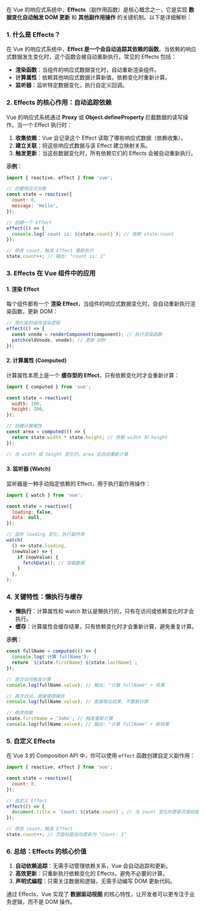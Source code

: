 在 Vue 的响应式系统中，**Effects**（副作用函数）是核心概念之一，它是实现 **数据变化自动触发 DOM 更新** 和 **其他副作用操作** 的关键机制。以下是详细解析：

### **1. 什么是 Effects？**

在 Vue 的响应式系统中，**Effect 是一个会自动追踪其依赖的函数**。当依赖的响应式数据发生变化时，这个函数会被自动重新执行。常见的 Effects 包括：

- **渲染函数**：当组件的响应式数据变化时，自动重新渲染组件。
- **计算属性**：依赖其他响应式数据计算新值，依赖变化时重新计算。
- **监听器**：监听特定数据变化，执行自定义回调。

### **2. Effects 的核心作用：自动追踪依赖**

Vue 的响应式系统通过 **Proxy** 或 **Object.defineProperty** 拦截数据的读写操作。当一个 Effect 执行时：

1. **收集依赖**：Vue 会记录这个 Effect 读取了哪些响应式数据（依赖收集）。
2. **建立关联**：将这些响应式数据与该 Effect 建立映射关系。
3. **触发更新**：当这些数据变化时，所有依赖它们的 Effects 会被自动重新执行。

**示例**：

```javascript
import { reactive, effect } from 'vue';

// 创建响应式对象
const state = reactive({
  count: 0,
  message: 'Hello',
});

// 创建一个 Effect
effect(() => {
  console.log(`count is: ${state.count}`); // 依赖 state.count
});

// 修改 count，触发 Effect 重新执行
state.count++; // 输出: "count is: 1"
```

### **3. Effects 在 Vue 组件中的应用**

#### **1. 渲染 Effect**

每个组件都有一个 **渲染 Effect**，当组件的响应式数据变化时，会自动重新执行渲染函数，更新 DOM：

```javascript
// 简化版的组件渲染逻辑
effect(() => {
  const vnode = renderComponent(component); // 执行渲染函数
  patch(oldVnode, vnode); // 更新 DOM
});
```

#### **2. 计算属性 (Computed)**

计算属性本质上是一个 **缓存型的 Effect**，只有依赖变化时才会重新计算：

```javascript
import { computed } from 'vue';

const state = reactive({
  width: 100,
  height: 200,
});

// 创建计算属性
const area = computed(() => {
  return state.width * state.height; // 依赖 width 和 height
});

// 当 width 或 height 变化时，area 会自动重新计算
```

#### **3. 监听器 (Watch)**

监听器是一种手动指定依赖的 Effect，用于执行副作用操作：

```javascript
import { watch } from 'vue';

const state = reactive({
  loading: false,
  data: null,
});

// 监听 loading 变化，执行副作用
watch(
  () => state.loading,
  (newValue) => {
    if (newValue) {
      fetchData(); // 加载数据
    }
  },
);
```

### **4. 关键特性：懒执行与缓存**

- **懒执行**：计算属性和 watch 默认是懒执行的，只有在访问或依赖变化时才会执行。
- **缓存**：计算属性会缓存结果，只有依赖变化时才会重新计算，避免重复计算。

**示例**：

```javascript
const fullName = computed(() => {
  console.log('计算 fullName');
  return `${state.firstName} ${state.lastName}`;
});

// 首次访问触发计算
console.log(fullName.value); // 输出: "计算 fullName" + 结果

// 再次访问，直接使用缓存
console.log(fullName.value); // 直接输出结果，不重新计算

// 修改依赖
state.firstName = 'John'; // 触发重新计算
console.log(fullName.value); // 输出: "计算 fullName" + 新结果
```

### **5. 自定义 Effects**

在 Vue 3 的 Composition API 中，你可以使用 `effect` 函数创建自定义副作用：

```javascript
import { reactive, effect } from 'vue';

const state = reactive({
  count: 0,
});

// 自定义 Effect
effect(() => {
  document.title = `Count: ${state.count}`; // 当 count 变化时更新页面标题
});

// 修改 count，触发 Effect
state.count++; // 页面标题自动更新为 "Count: 1"
```

### **6. 总结：Effects 的核心价值**

1. **自动依赖追踪**：无需手动管理依赖关系，Vue 会自动追踪和更新。
2. **高效更新**：只重新执行依赖变化的 Effects，避免不必要的计算。
3. **声明式编程**：只需关注数据和逻辑，无需手动编写 DOM 更新代码。

通过 Effects，Vue 实现了 **数据驱动视图** 的核心特性，让开发者可以更专注于业务逻辑，而不是 DOM 操作。
